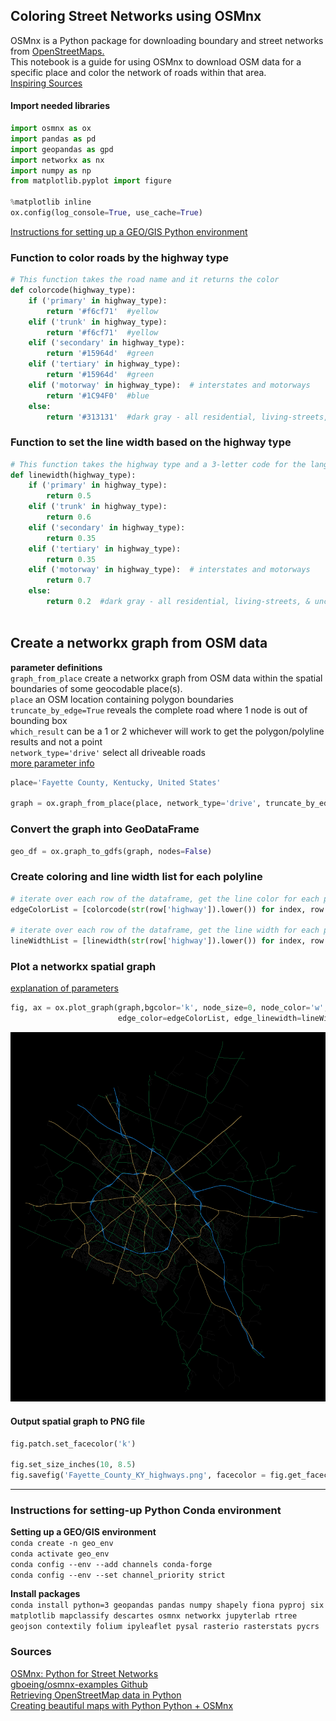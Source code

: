 ## Coloring Street Networks using OSMnx

OSMnx is a Python package for downloading boundary and street networks from [OpenStreetMaps.](https://openstreetmap.org)   
This notebook is a guide for using OSMnx to download OSM data for a specific place and color the network of roads within that area.  
[Inspiring Sources](#sources)  

#### Import needed libraries  


```python
import osmnx as ox
import pandas as pd
import geopandas as gpd
import networkx as nx
import numpy as np
from matplotlib.pyplot import figure

%matplotlib inline
ox.config(log_console=True, use_cache=True)
```

[Instructions for setting up a GEO/GIS Python environment](#instructions)  

### Function to color roads by the highway type


```python
# This function takes the road name and it returns the color
def colorcode(highway_type):
    if ('primary' in highway_type): 
        return '#f6cf71'  #yellow
    elif ('trunk' in highway_type):
        return '#f6cf71'  #yellow
    elif ('secondary' in highway_type):
        return '#15964d'  #green
    elif ('tertiary' in highway_type):
        return '#15964d'  #green
    elif ('motorway' in highway_type):  # interstates and motorways
        return '#1C94F0'  #blue
    else:
        return '#313131'  #dark gray - all residential, living-streets, & unclassified

```

### Function to set the line width based on the highway type


```python
# This function takes the highway type and a 3-letter code for the language and it returns the width of the line
def linewidth(highway_type):
    if ('primary' in highway_type): 
        return 0.5
    elif ('trunk' in highway_type):
        return 0.6
    elif ('secondary' in highway_type):
        return 0.35
    elif ('tertiary' in highway_type):
        return 0.35
    elif ('motorway' in highway_type):  # interstates and motorways
        return 0.7
    else:
        return 0.2  #dark gray - all residential, living-streets, & unclassified
    
```

## Create a networkx graph from OSM data 

**parameter definitions**  
`graph_from_place` create a networkx graph from OSM data within the spatial boundaries of some geocodable place(s).  
`place` an OSM location containing polygon boundaries  
`truncate_by_edge=True`  reveals the complete road where 1 node is out of bounding box  
`which_result` can be a 1 or 2 whichever will work to get the polygon/polyline results and not a point  
`network_type='drive'` select all driveable roads  
[more parameter info](https://osmnx.readthedocs.io/en/stable/osmnx.html#osmnx.core.graph_from_place)


```python
place='Fayette County, Kentucky, United States'

graph = ox.graph_from_place(place, network_type='drive', truncate_by_edge=True, which_result=1) 
```

### Convert the graph into GeoDataFrame


```python
geo_df = ox.graph_to_gdfs(graph, nodes=False)
```

### Create coloring and line width list for each polyline


```python
# iterate over each row of the dataframe, get the line color for each polyline
edgeColorList = [colorcode(str(row['highway']).lower()) for index, row in geo_df.iterrows()]

# iterate over each row of the dataframe, get the line width for each polyline
lineWidthList = [linewidth(str(row['highway']).lower()) for index, row in geo_df.iterrows()]
```

### Plot a networkx spatial graph  
[explanation of parameters](https://osmnx.readthedocs.io/en/stable/osmnx.html#osmnx.plot.plot_graph)


```python
fig, ax = ox.plot_graph(graph,bgcolor='k', node_size=0, node_color='w', node_edgecolor='gray', node_zorder=2,
                        edge_color=edgeColorList, edge_linewidth=lineWidthList, edge_alpha=1, dpi=300)
```


![png](images/output_15_0.png)


#### Output spatial graph to PNG file


```python
fig.patch.set_facecolor('k')

fig.set_size_inches(10, 8.5)
fig.savefig('Fayette_County_KY_highways.png', facecolor = fig.get_facecolor(), dpi=300)
```

---

<a name="instructions"></a>  
### Instructions for setting-up Python Conda environment

__Setting up a GEO/GIS environment__  
`conda create -n geo_env`   
`conda activate geo_env`  
`conda config --env --add channels conda-forge`  
`conda config --env --set channel_priority strict`  

__Install packages__  
`conda install python=3 geopandas pandas numpy shapely fiona pyproj six matplotlib mapclassify descartes osmnx networkx jupyterlab rtree geojson contextily folium ipyleaflet pysal rasterio rasterstats pycrs`  

<a name="sources"></a> 
### Sources

[OSMnx: Python for Street Networks](https://geoffboeing.com/2016/11/osmnx-python-street-networks/)  
[gboeing/osmnx-examples Github](https://github.com/gboeing/osmnx-examples)  
[Retrieving OpenStreetMap data in Python](https://towardsdatascience.com/retrieving-openstreetmap-data-in-python-1777a4be45bb)  
[Creating beautiful maps with Python Python + OSMnx](https://towardsdatascience.com/creating-beautiful-maps-with-python-6e1aae54c55c)  
